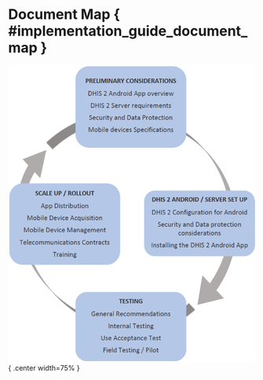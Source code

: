 # Document Map { #implementation_guide_document_map }

![](resources/images/document_map.png){ .center width=75% }
